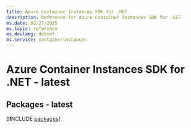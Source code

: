 ```yaml
---
title: Azure Container Instances SDK for .NET
description: Reference for Azure Container Instances SDK for .NET
ms.date: 08/27/2025
ms.topic: reference
ms.devlang: dotnet
ms.service: containerinstances
---
```

# Azure Container Instances SDK for .NET - latest
## Packages - latest
[!INCLUDE [packages](container-instances-index.md)]